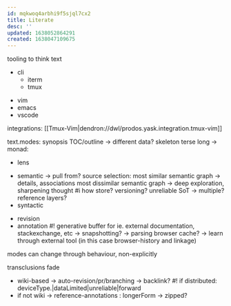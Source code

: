 ```yaml
---
id: mqkwoq4arbhi9f5sjql7cx2
title: Literate
desc: ''
updated: 1638052864291
created: 1638047109675
---
```



tooling to think text
+ cli
  - iterm
  - tmux
- vim
- emacs
- vscode

integrations:
[[Tmux-Vim|dendron://dwl/prodos.yask.integration.tmux-vim]]

text.modes:
  synopsis
  TOC/outline -> different data?
  skeleton
  terse
  long
-> monad:
+ lens
 - semantic
 -> pull from?
    source selection:
      most similar semantic graph -> details, associations
      most dissimilar semantic graph -> deep exploration, sharpening thought
      #i how store? versioning? unreliable SoT -> multiple? reference layers?
 - syntactic
+ revision
+ annotation
#! generative buffer for ie. external documentation, stackexchange, etc
-> snapshotting? -> parsing browser cache?
-> learn through external tool (in this case browser-history and linkage)

 modes can change through behaviour, non-explicitly

  transclusions fade
  - wiki-based -> auto-revision/pr/branching -> backlink?
    #! if distributed: deviceType.|dataLimited|unreliable|forward
  - if not wiki -> reference-annotations : longerForm -> zipped?
